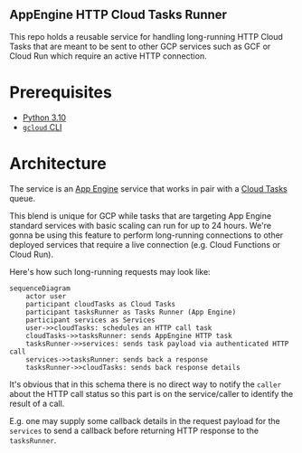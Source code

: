 AppEngine HTTP Cloud Tasks Runner
------------------

This repo holds a reusable service for handling long-running HTTP Cloud Tasks that
are meant to be sent to other GCP services such as GCF or Cloud Run which require an active
HTTP connection.

# Prerequisites

- [Python 3.10](https://www.python.org/downloads/release/python-3109/)
- [`gcloud` CLI](https://cloud.google.com/sdk/docs/install)

# Architecture

The service is an [App Engine][appengine] service that works in pair with
a [Cloud Tasks][cloud-tasks] queue.

This blend is unique for GCP while tasks that are targeting App Engine standard services
with basic scaling can run for up to 24 hours. We're gonna be using this feature to perform
long-running connections to other deployed services that require a live connection
(e.g. Cloud Functions or Cloud Run).

Here's how such long-running requests may look like:

```mermaid
sequenceDiagram
    actor user
    participant cloudTasks as Cloud Tasks
    participant tasksRunner as Tasks Runner (App Engine)
    participant services as Services
    user->>cloudTasks: schedules an HTTP call task
    cloudTasks->>tasksRunner: sends AppEngine HTTP task
    tasksRunner->>services: sends task payload via authenticated HTTP call
    services->>tasksRunner: sends back a response
    tasksRunner->>cloudTasks: sends back response details
```

It's obvious that in this schema there is no direct way to notify the `caller` about the
HTTP call status so this part is on the service/caller to identify the result of a call.

E.g. one may supply some callback details in the request payload for the `services` to send a
callback before returning HTTP response to the `tasksRunner`.

[appengine]: https://cloud.google.com/appengine

[cloud-tasks]: https://cloud.google.com/tasks
